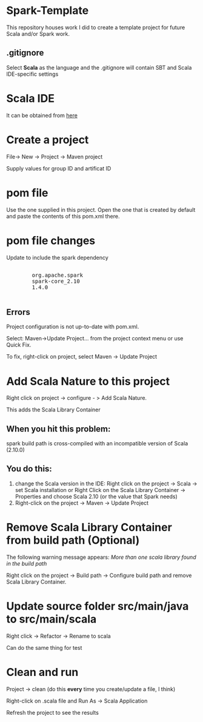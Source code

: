 # Spark-Template
This repository houses work I did to create a template project for future Scala and/or Spark work.

## .gitignore
Select __Scala__ as the language and the .gitignore will contain SBT and Scala IDE-specific settings

# Scala IDE
It can be obtained from [here](http://scala-ide.org)

# Create a project
File-> New -> Project -> Maven project

Supply values for group ID and artificat ID

# pom file

Use the one supplied in this project.  Open the one that is created by default and paste the contents of this pom.xml there.
# pom file changes
Update to include the spark dependency

<pre>
	<dependency>
		<groupId>org.apache.spark</groupId>
		<artifactId>spark-core_2.10</artifactId>
		<version>1.4.0</version>
	</dependency>
</pre>

## Errors
Project configuration is not up-to-date with pom.xml. 

Select: Maven->Update Project... from the project context menu or use Quick Fix.

To fix, right-click on project, select Maven -> Update Project

# Add Scala Nature to this project
Right click on project -> configure - > Add Scala Nature.

This adds the Scala Library Container

## When you hit this problem:
spark build path is cross-compiled with an incompatible version of Scala (2.10.0)
## You do this:
1. change the Scala version in the IDE: Right click on the project -> Scala -> set Scala installation or Right Click on the Scala Library Container -> Properties and choose Scala 2.10 (or the value that Spark needs)
2. Right-click on the project -> Maven -> Update Project

# Remove Scala Library Container from build path (Optional)
The following warning message appears:  _More than one scala library found in the build path_

Right click on the project -> Build path -> Configure build path and remove Scala Library Container.

# Update source folder src/main/java to src/main/scala
Right click -> Refactor -> Rename  to scala

Can do the same thing for test

# Clean and run
Project -> clean (do this __every__ time you create/update a file, I think)

Right-click on .scala file and Run As -> Scala Application

Refresh the project to see the results
